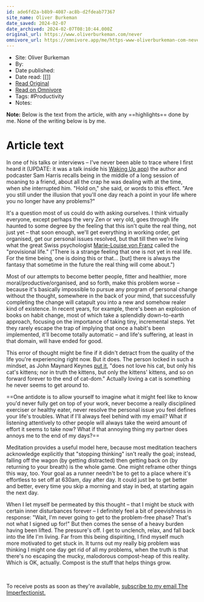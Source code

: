 ```yaml
---
id: ade6fd2a-b8b9-4087-ac8b-d2fdeab77367
site_name: Oliver Burkeman
date_saved: 2024-02-07
date_archived: 2024-02-07T08:10:44.000Z
original_url: https://www.oliverburkeman.com/never
omnivore_url: https://omnivore.app/me/https-www-oliverburkeman-com-never-18d82969a74
---
```


 - Site: Oliver Burkeman
 - By: 
 - Date published: 
 - Date read: [[]]
 - [Read Original](https://www.oliverburkeman.com/never)
 - [Read on Omnivore](https://omnivore.app/me/https-www-oliverburkeman-com-never-18d82969a74)
 - Tags:  #Productivity 
 - Notes: 

**Note:** Below is the text from the article, with any ==highlights== done by me. None of the writing below is by me.

# Article text
In one of his talks or interviews – I've never been able to trace where I first heard it (UPDATE: it was a talk inside his [Waking Up app](https://wakingup.com/)) the author and podcaster Sam Harris recalls being in the middle of a long session of moaning to a friend, about all the crap he was dealing with at the time, when she interrupted him. "Hold on," she said, or words to this effect. "Are you still under the illusion that you'll one day reach a point in your life where you no longer have any problems?"

It's a question most of us could do with asking ourselves. I think virtually everyone, except perhaps the very Zen or very old, goes through life haunted to some degree by the feeling that this isn't quite the real thing, not just yet – that soon enough, we'll get everything in working order, get organised, get our personal issues resolved, but that till then we're living what the great Swiss psychologist [Marie-Louise von Franz](https://www.oliverburkeman.com/so/c5NVPzItv/c?w=7nO8zOdeUE9-Zzcp60kXq9bZwJGP%5F-WLzot4C3nGRRc.eyJ1IjoiaHR0cHM6Ly93d3cubWFyaWUtbG91aXNldm9uZnJhbnouY29tL2VuL2hvbWUiLCJyIjoiYTA4ZGE4YWQtOWQxOS00ZTJhLTY5N2EtMTg4MzBlY2EzYmQ4IiwibSI6ImxwIn0) called the "provisional life." ("There is a strange feeling that one is not yet in real life. For the time being, one is doing this or that… \[but\] there is always the fantasy that sometime in the future the real thing will come about.") 

Most of our attempts to become better people, fitter and healthier, more moral/productive/organised, and so forth, make this problem worse – because it's basically impossible to pursue any program of personal change without the thought, somewhere in the back of your mind, that successfully completing the change will catapult you into a new and somehow realer kind of existence. In recent years, for example, there's been an explosion of books on habit change, most of which take a splendidly down-to-earth approach, focusing on the importance of taking tiny, incremental steps. Yet they rarely escape the trap of implying that once a habit's been implemented, it'll become totally automatic – and life's suffering, at least in that domain, will have ended for good.

This error of thought might be fine if it didn't detract from the quality of the life you're experiencing right now. But it does. The person locked in such a mindset, as John Maynard Keynes [put it](https://www.oliverburkeman.com/so/c5NVPzItv/c?w=UltZDk5tquCi5G7rpRK3kXQl7VIo1scqNLFUBpOPY-k.eyJ1IjoiaHR0cHM6Ly93d3cubWFyeGlzdHMub3JnL3JlZmVyZW5jZS9zdWJqZWN0L2Vjb25vbWljcy9rZXluZXMvMTkzMC9vdXItZ3JhbmRjaGlsZHJlbi5odG0iLCJyIjoiYTA4ZGE4YWQtOWQxOS00ZTJhLTY5N2EtMTg4MzBlY2EzYmQ4IiwibSI6ImxwIn0), "does not love his cat, but only his cat's kittens; nor in truth the kittens, but only the kittens' kittens, and so on forward forever to the end of cat-dom." Actually loving a cat is something he never seems to get around to. 

==One antidote is to allow yourself to imagine what it might feel like to know you'd never fully get on top of your work, never become a really disciplined exerciser or healthy eater, never resolve the personal issue you feel defines your life's troubles. What if I'll always feel behind with my email? What if listening attentively to other people will always take the weird amount of effort it seems to take now? What if that annoying thing my partner does annoys me to the end of my days?==

Meditation provides a useful model here, because most meditation teachers acknowledge explicitly that "stopping thinking" isn't really the goal; instead, falling off the wagon (by getting distracted) then getting back on (by returning to your breath) is the whole game. One might reframe other things this way, too. Your goal as a runner needn't be to get to a place where it's effortless to set off at 630am, day after day. It could just be to get better and better, every time you skip a morning and stay in bed, at starting again the next day.

When I let myself be permeated by this thought – that I might be stuck with certain inner disturbances forever – I definitely feel a bit of peevishness in response: "Wait, I'm never going to get to the problem-free phase? That's not what I signed up for!" But then comes the sense of a heavy burden having been lifted. The pressure's off. I get to unclench, relax, and fall back into the life I'm living. Far from this being dispiriting, I find myself much more motivated to get stuck in. It turns out my really big problem was thinking I might one day get rid of all my problems, when the truth is that there's no escaping the mucky, malodorous compost-heap of this reality. Which is OK, actually. Compost is the stuff that helps things grow. 

​

To receive posts as soon as they're available, [subscribe to my email The Imperfectionist.](https://www.oliverburkeman.com/the-imperfectionist)

​

​

​

​